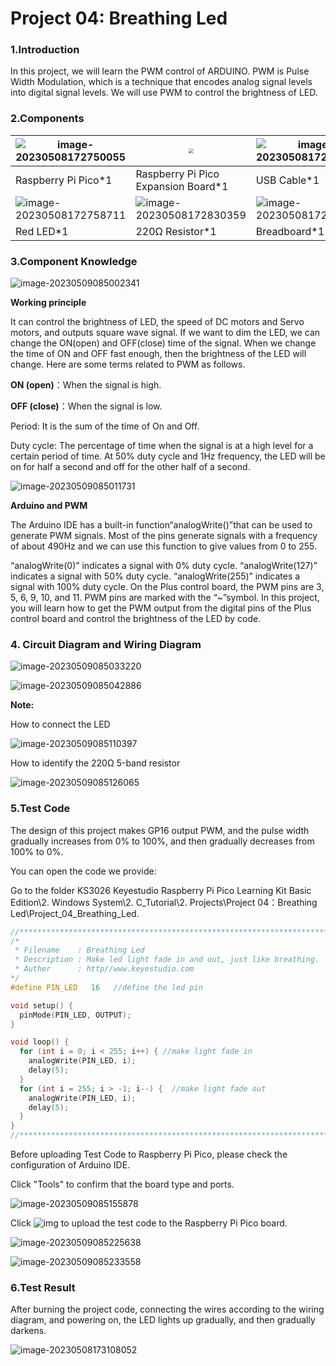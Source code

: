 # Project 04: Breathing Led

### **1.Introduction**

In this project, we will learn the PWM control of ARDUINO. PWM is Pulse Width Modulation, which is a technique that encodes analog signal levels into digital signal levels. We will use PWM to control the brightness of LED.

### **2.Components**

| ![image-20230508172750055](media/image-20230508172750055.png) | <img src="media/bbed91c0b45fcafc7e7163bfeabf68f9-16835380638151.png" style="zoom:50%;" /> | ![image-20230508172721129](media/image-20230508172721129.png) | ![image-20230508172725798](media/image-20230508172725798.png) |
| ------------------------------------------------------- | ------------------------------------ | ---------------------- | ---------------------- |
| Raspberry Pi Pico\*1                                    | Raspberry Pi Pico Expansion Board\*1 | USB Cable\*1 | Jumper Wire\*2 |
| ![image-20230508172758711](media/image-20230508172758711.png) |![image-20230508172830359](media/image-20230508172830359.png)|![image-20230508172802679](media/image-20230508172802679.png)||
| Red LED\*1                                              | 220Ω Resistor\*1                     | Breadboard\*1          |          |

### **3.Component Knowledge**

![image-20230509085002341](media/image-20230509085002341.png)

**Working principle**

It can control the brightness of LED, the speed of DC motors and Servo motors, and outputs square wave signal. If we want to dim the LED,  we can change the ON(open) and OFF(close) time of the signal. When we change the time of ON and OFF fast enough, then the brightness of the LED will change. Here are some terms related to PWM as follows.

**ON (open)**：When the signal is high.

**OFF (close)**：When the signal is low.

Period: It is the sum of the time of On and Off.

Duty cycle: The percentage of time when the signal is at a high level for a certain period of time. At 50% duty cycle and 1Hz frequency, the LED will be on for half a second and off for the other half of a second. 

![image-20230509085011731](media/image-20230509085011731.png)

**Arduino and PWM**

The Arduino IDE has a built-in function“analogWrite()”that can be used to generate PWM signals. Most of the pins generate signals with a frequency of about 490Hz and we can use this function to give values from 0 to 255.

“analogWrite(0)” indicates a signal with 0% duty cycle. “analogWrite(127)” indicates a signal with 50% duty cycle. “analogWrite(255)” indicates a signal with 100% duty cycle. On the Plus control board, the PWM pins are 3, 5, 6, 9, 10, and 11. PWM pins are marked with the “~”symbol. In this project, you will learn how to get the PWM output from the digital pins of the Plus control board and control the brightness of the LED by code.

### **4. Circuit Diagram and Wiring Diagram**

![image-20230509085033220](media/image-20230509085033220.png)

![image-20230509085042886](media/image-20230509085042886.png)

**Note:**

How to connect the LED

![image-20230509085110397](media/image-20230509085110397.png)

How to identify the 220Ω 5-band resistor

![image-20230509085126065](media/image-20230509085126065.png)

### **5.Test Code**

The design of this project makes GP16 output PWM, and the pulse width gradually increases from 0% to 100%, and then gradually decreases from 100% to 0%.

You can open the code we provide:

Go to the folder KS3026 Keyestudio Raspberry Pi Pico Learning Kit Basic Edition\2. Windows  System\2. C_Tutorial\2. Projects\Project 04：Breathing Led\Project_04_Breathing_Led.

```c
//**********************************************************************
/*
 * Filename    : Breathing Led
 * Description : Make led light fade in and out, just like breathing.
 * Auther      : http//www.keyestudio.com
*/
#define PIN_LED   16   //define the led pin

void setup() {
  pinMode(PIN_LED, OUTPUT);
}

void loop() {
  for (int i = 0; i < 255; i++) { //make light fade in
    analogWrite(PIN_LED, i);
    delay(5);
  }
  for (int i = 255; i > -1; i--) {  //make light fade out
    analogWrite(PIN_LED, i);
    delay(5);
  }
}
//**********************************************************************
```


Before uploading Test Code to Raspberry Pi Pico, please check the configuration of Arduino IDE.

Click "Tools" to confirm that the board type and ports.

![image-20230509085155878](media/image-20230509085155878.png)

Click ![img](media/wps1-16835935308931.jpg) to upload the test code to the Raspberry Pi Pico board.

![image-20230509085225638](media/image-20230509085225638.png)

![image-20230509085233558](media/image-20230509085233558.png)

### **6.Test Result**

After burning the project code, connecting the wires according to the wiring diagram, and powering on, the LED lights up gradually, and then gradually darkens.

![image-20230508173108052](media/image-20230508173108052.png)
